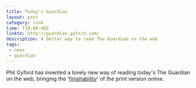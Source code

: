 ```yaml
---
title: Today's Guardian
layout: post
category: link
time: T10:00:40Z
linkto: http://guardian.gyford.com/ 
description: A better way to read The Guardian on the web
tags:
 - news
 - guardian
---
```


Phil Gyford has invented a lovely new way of reading today's The Guardian on the web, bringing the '[finishability](http://www.gyford.com/phil/writing/2010/06/09/todays-guardian.php)' of the print version online.
